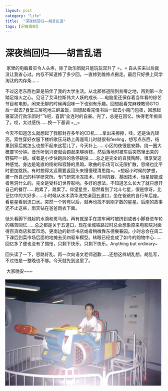 ```yaml
---
layout: post
category: "life"
title:  "深夜档回归——胡言乱语"
tags: [闲情偶寄]
---
```

# 深夜档回归——胡言乱语

​	家里的电脑着实令人头疼，除了劲乐团就只能玩玩双升了 =。= 自从买来以后就没让我省心过。内存不知道修了多少回，一直修到维修点搬走。最后只好换上同学淘汰的内存条……

​	不过这老东西也算是陪伴了我的大学生活。从北郡修道院到贫瘠之地，再到第一次踏足熔火之心。见证了艾泽拉斯伟大人妖的成长……电脑里还保存着当年看的综艺节目和电影。闲来无聊的时候再回味一下也别有乐趣。回想起看完麻辣教师GTO后一起去7食堂三层吃地三鲜盖饭，回想起看完情书后一起去小南门包夜，回想起寝室流行劲乐团时“飞吧，喜鹊”全连时的自豪。完了，总是在回忆。快得老年痴呆了。哎，太过感伤……换一下基调 =_,=

​	今天不知道怎么就想起了我那封存多年的CD机……拿出来擦擦，哇，还是油光锃亮。索性穿好衣服下楼听歌压马路上周遛弯儿时就很有feeling，想写点东西，结果到家后就怎么也想不起来这茬儿了，今天补上……小区的夜很是安静，绕一圈大概要10分钟。音乐听到兴奋就会跑起来够树枝，然后落地时被车后突然窜出来的野猫吓一跳。或者是小步快跑后的急停跳投……总之是完全的自我陶醉，很享受这种感觉。身边是笔直的杨树和寂静的黑暗。歌曲的乐场可以无限扩散，思绪也比平时更加跳跃。有时想得太远需要返回头来慢慢理清思路=。=想起小时候的梦想，建一所自己的科学研究所。专门研究冷冻技术、时间机器、基因技术、恒星智能或者黑洞什么的。完全是受科幻世界影响。多好的想法，不知道怎么长大了就只想开自己的餐厅……跑累了，跳累了。仰望星空，居然看到了北斗七星，很是惊讶。比记忆中的大好多……小时候从水木清华洗完澡回五道口，坐在爸爸的自行车后座。看星星看到流口水。突然一个转弯以后，就再也找不到刚才数的星星。后座的故事还不止这些，雨天钻在爸爸雨衣下面。

​	低头看脚下溅起的水滴和斑马线。再有就是手在捏车闸时被挤到或者小脚卷进车轮的痛苦回忆……总之都是关于五道口，现在坐城铁路过时总会想象原来电影院对面得百货商店和菜市场，更南边的新华书店或者稍微靠东德展春园。小时总会在周二下课后到菜市场后面的地摊去买四驱车模型。转眼已经变成了如今的购物中心……回忆多了便也没有了惆怅，只剩下快乐，只剩下快乐。Anything but ordinary~

​	回头读了一下，思路好乱。再一次向语文老师道歉……还想这样胡乱想，胡乱写，不过怕是一整晚也不够。今天就先到这里了。

​	大家晚安~~~



![life-pic-001](../assets/life-pic-001.jpg)
